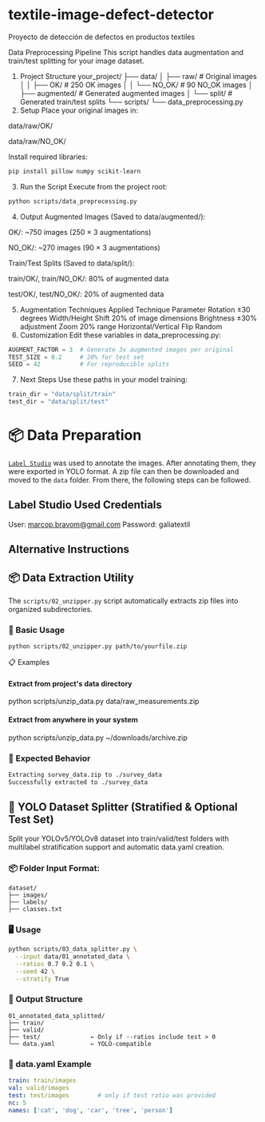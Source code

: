 # textile-image-defect-detector
Proyecto de detección de defectos en productos textiles


Data Preprocessing Pipeline
This script handles data augmentation and train/test splitting for your image dataset.

1. Project Structure
your_project/
├── data/
│   ├── raw/               # Original images
│   │   ├── OK/            # 250 OK images
│   │   └── NO_OK/         # 90 NO_OK images
│   ├── augmented/         # Generated augmented images
│   └── split/            # Generated train/test splits
└── scripts/
    └── data_preprocessing.py
2. Setup
Place your original images in:

data/raw/OK/

data/raw/NO_OK/

Install required libraries:

```bash
pip install pillow numpy scikit-learn
```

3. Run the Script
Execute from the project root:

```bash
python scripts/data_preprocessing.py
```

4. Output
Augmented Images (Saved to data/augmented/):

OK/: ~750 images (250 × 3 augmentations)

NO_OK/: ~270 images (90 × 3 augmentations)

Train/Test Splits (Saved to data/split/):

train/OK/, train/NO_OK/: 80% of augmented data

test/OK/, test/NO_OK/: 20% of augmented data

5. Augmentation Techniques Applied
Technique	Parameter
Rotation	±30 degrees
Width/Height Shift	20% of image dimensions
Brightness	±30% adjustment
Zoom	20% range
Horizontal/Vertical Flip	Random
6. Customization
Edit these variables in data_preprocessing.py:

```python
AUGMENT_FACTOR = 3  # Generate 3x augmented images per original
TEST_SIZE = 0.2     # 20% for test set
SEED = 42           # For reproducible splits
```

7. Next Steps
Use these paths in your model training:

```python
train_dir = "data/split/train"
test_dir = "data/split/test"
```

# 📦 Data Preparation
[`Label Studio`](https://labelstud.io/) was used to annotate the images. After annotating them, they were exported in YOLO format.
A zip file can then be downloaded and moved to the `data` folder. From there, the following steps can be followed.

## Label Studio Used Credentials
User: marcop.bravom@gmail.com
Password: galiatextil

## Alternative Instructions

## 📦 Data Extraction Utility

The `scripts/02_unzipper.py` script automatically extracts zip files into organized subdirectories.

### 🚀 Basic Usage
```bash
python scripts/02_unzipper.py path/to/yourfile.zip
```
📋 Examples
#### Extract from project's data directory
python scripts/unzip_data.py data/raw_measurements.zip

#### Extract from anywhere in your system
python scripts/unzip_data.py ~/downloads/archive.zip

### 🔄 Expected Behavior
```bash
Extracting survey_data.zip to ./survey_data
Successfully extracted to ./survey_data
```

## 🧩 YOLO Dataset Splitter (Stratified & Optional Test Set)
Split your YOLOv5/YOLOv8 dataset into train/valid/test folders with multilabel stratification support and automatic data.yaml creation.

### 📦 Folder Input Format:
```pgsql
dataset/
├── images/
├── labels/
├── classes.txt
```

### 🖥️ Usage
```bash
python scripts/03_data_splitter.py \
  --input data/01_annotated_data \
  --ratios 0.7 0.2 0.1 \
  --seed 42 \
  --stratify True
```

### 🧾 Output Structure
```pgsql
01_annotated_data_splitted/
├── train/
├── valid/
├── test/              ← Only if --ratios include test > 0
└── data.yaml          ← YOLO-compatible
```

### 📁 data.yaml Example
```yaml
train: train/images
val: valid/images
test: test/images        # only if test ratio was provided
nc: 5
names: ['cat', 'dog', 'car', 'tree', 'person']
```
